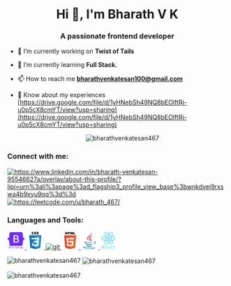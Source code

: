 <h1 align="center">Hi 👋, I'm Bharath V K</h1>
<h3 align="center">A passionate frontend developer</h3>

- 🔭 I’m currently working on **Twist of Tails**

- 🌱 I’m currently learning **Full Stack.**

- 📫 How to reach me **bharathvenkatesan100@gmail.com**

- 📄 Know about my experiences [https://drive.google.com/file/d/1yHNebSh49NQ8bEOIftRj-u0p5cX8cmYT/view?usp=sharing](https://drive.google.com/file/d/1yHNebSh49NQ8bEOIftRj-u0p5cX8cmYT/view?usp=sharing)

  <p align="center"> <img src="https://komarev.com/ghpvc/?username=bharathvenkatesan467&label=Profile%20views&color=0e75b6&style=flat" alt="bharathvenkatesan467" /> </p>

<h3 align="left">Connect with me:</h3>
<p align="left">
<a href="https://linkedin.com/in/https://www.linkedin.com/in/bharath-venkatesan-95546627a/overlay/about-this-profile/?lipi=urn%3ali%3apage%3ad_flagship3_profile_view_base%3bwnkdvej9rxswa4b9xyu9qq%3d%3d" target="blank"><img align="center" src="https://raw.githubusercontent.com/rahuldkjain/github-profile-readme-generator/master/src/images/icons/Social/linked-in-alt.svg" alt="https://www.linkedin.com/in/bharath-venkatesan-95546627a/overlay/about-this-profile/?lipi=urn%3ali%3apage%3ad_flagship3_profile_view_base%3bwnkdvej9rxswa4b9xyu9qq%3d%3d" height="30" width="40" /></a>
<a href="https://www.leetcode.com/https://leetcode.com/u/bharath_467/" target="blank"><img align="center" src="https://raw.githubusercontent.com/rahuldkjain/github-profile-readme-generator/master/src/images/icons/Social/leet-code.svg" alt="https://leetcode.com/u/bharath_467/" height="30" width="40" /></a>
</p>

<h3 align="left">Languages and Tools:</h3>
<p align="left"> <a href="https://getbootstrap.com" target="_blank" rel="noreferrer"> <img src="https://raw.githubusercontent.com/devicons/devicon/master/icons/bootstrap/bootstrap-plain-wordmark.svg" alt="bootstrap" width="40" height="40"/> </a> <a href="https://www.w3schools.com/css/" target="_blank" rel="noreferrer"> <img src="https://raw.githubusercontent.com/devicons/devicon/master/icons/css3/css3-original-wordmark.svg" alt="css3" width="40" height="40"/> </a> <a href="https://git-scm.com/" target="_blank" rel="noreferrer"> <img src="https://www.vectorlogo.zone/logos/git-scm/git-scm-icon.svg" alt="git" width="40" height="40"/> </a> <a href="https://www.w3.org/html/" target="_blank" rel="noreferrer"> <img src="https://raw.githubusercontent.com/devicons/devicon/master/icons/html5/html5-original-wordmark.svg" alt="html5" width="40" height="40"/> </a> <a href="https://www.java.com" target="_blank" rel="noreferrer"> <img src="https://raw.githubusercontent.com/devicons/devicon/master/icons/java/java-original.svg" alt="java" width="40" height="40"/> </a> <a href="https://reactjs.org/" target="_blank" rel="noreferrer"> <img src="https://raw.githubusercontent.com/devicons/devicon/master/icons/react/react-original-wordmark.svg" alt="react" width="40" height="40"/> </a> </p>

<p><img align="left" src="https://github-readme-stats.vercel.app/api/top-langs?username=bharathvenkatesan467&show_icons=true&locale=en&layout=compact" alt="bharathvenkatesan467" /></p>

<p>&nbsp;<img align="center" src="https://github-readme-stats.vercel.app/api?username=bharathvenkatesan467&show_icons=true&locale=en" alt="bharathvenkatesan467" /></p>

<p><img align="center" src="https://github-readme-streak-stats.herokuapp.com/?user=bharathvenkatesan467&" alt="bharathvenkatesan467" /></p>
